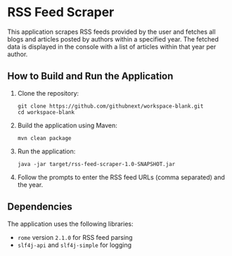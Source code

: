 # RSS Feed Scraper

This application scrapes RSS feeds provided by the user and fetches all blogs and articles posted by authors within a specified year. The fetched data is displayed in the console with a list of articles within that year per author.

## How to Build and Run the Application

1. Clone the repository:
   ```
   git clone https://github.com/githubnext/workspace-blank.git
   cd workspace-blank
   ```

2. Build the application using Maven:
   ```
   mvn clean package
   ```

3. Run the application:
   ```
   java -jar target/rss-feed-scraper-1.0-SNAPSHOT.jar
   ```

4. Follow the prompts to enter the RSS feed URLs (comma separated) and the year.

## Dependencies

The application uses the following libraries:
- `rome` version `2.1.0` for RSS feed parsing
- `slf4j-api` and `slf4j-simple` for logging
